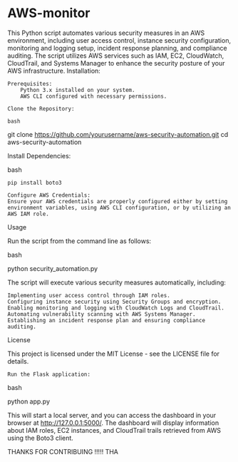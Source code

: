 # AWS-monitor
This Python script automates various security measures in an AWS environment, including user access control, instance security configuration, monitoring and logging setup, incident response planning, and compliance auditing. The script utilizes AWS services such as IAM, EC2, CloudWatch, CloudTrail, and Systems Manager to enhance the security posture of your AWS infrastructure.
Installation:

    Prerequisites:
        Python 3.x installed on your system.
        AWS CLI configured with necessary permissions.

    Clone the Repository:

    bash

git clone https://github.com/yourusername/aws-security-automation.git
cd aws-security-automation

Install Dependencies:

bash

    pip install boto3

    Configure AWS Credentials:
    Ensure your AWS credentials are properly configured either by setting environment variables, using AWS CLI configuration, or by utilizing an AWS IAM role.

Usage

Run the script from the command line as follows:

bash

python security_automation.py

The script will execute various security measures automatically, including:

    Implementing user access control through IAM roles.
    Configuring instance security using Security Groups and encryption.
    Enabling monitoring and logging with CloudWatch Logs and CloudTrail.
    Automating vulnerability scanning with AWS Systems Manager.
    Establishing an incident response plan and ensuring compliance auditing.

License

This project is licensed under the MIT License - see the LICENSE file for details.

    Run the Flask application:

bash

python app.py

This will start a local server, and you can access the dashboard in your browser at http://127.0.0.1:5000/. The dashboard will display information about IAM roles, EC2 instances, and CloudTrail trails retrieved from AWS using the Boto3 client.

THANKS FOR CONTRIBUING !!!!!
THA
